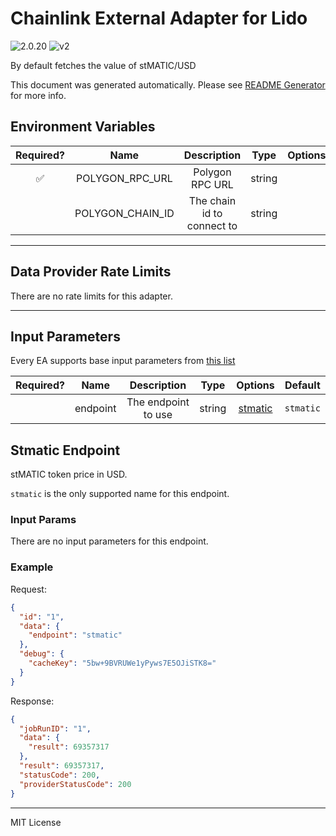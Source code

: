 # Chainlink External Adapter for Lido

![2.0.20](https://img.shields.io/github/package-json/v/smartcontractkit/external-adapters-js?filename=packages/sources/lido/package.json) ![v2](https://img.shields.io/badge/framework%20version-v2-blueviolet)

By default fetches the value of stMATIC/USD

This document was generated automatically. Please see [README Generator](../../scripts#readme-generator) for more info.

## Environment Variables

| Required? |       Name       |        Description         |  Type  | Options | Default |
| :-------: | :--------------: | :------------------------: | :----: | :-----: | :-----: |
|    ✅     | POLYGON_RPC_URL  |      Polygon RPC URL       | string |         |         |
|           | POLYGON_CHAIN_ID | The chain id to connect to | string |         |  `137`  |

---

## Data Provider Rate Limits

There are no rate limits for this adapter.

---

## Input Parameters

Every EA supports base input parameters from [this list](../../core/bootstrap#base-input-parameters)

| Required? |   Name   |     Description     |  Type  |           Options            |  Default  |
| :-------: | :------: | :-----------------: | :----: | :--------------------------: | :-------: |
|           | endpoint | The endpoint to use | string | [stmatic](#stmatic-endpoint) | `stmatic` |

## Stmatic Endpoint

stMATIC token price in USD.

`stmatic` is the only supported name for this endpoint.

### Input Params

There are no input parameters for this endpoint.

### Example

Request:

```json
{
  "id": "1",
  "data": {
    "endpoint": "stmatic"
  },
  "debug": {
    "cacheKey": "5bw+9BVRUWe1yPyws7E5OJiSTK8="
  }
}
```

Response:

```json
{
  "jobRunID": "1",
  "data": {
    "result": 69357317
  },
  "result": 69357317,
  "statusCode": 200,
  "providerStatusCode": 200
}
```

---

MIT License

